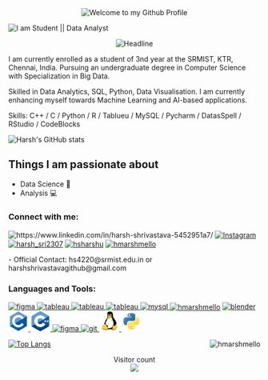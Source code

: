 <!-- "Hero" Header -->
<div align="center">
  <img src="https://github.com/BrunnerLivio/brunnerlivio/blob/master/images/welcome.png?raw=true" style="max-width: 100%;" alt="Welcome to my Github Profile" />
</div>

![I am Student || Data Analyst](https://media-exp1.licdn.com/dms/image/C4E16AQHYiVdstYdxRg/profile-displaybackgroundimage-shrink_350_1400/0/1619170856260?e=1667433600&v=beta&t=1h2jQTy1TNdBh3ZzGX9kpBeNecUKwIFGMb4cZ-JRc_Q)


<div align ="center">
  <img src="https://readme-typing-svg.herokuapp.com?font=Wallpoet&color=%236FDA44&size=32&center=true&vCenter=true&width=600&height=50&lines=Hi+there+,+I'm+Harsh+Shrivastava;Data+Analyst;Data+Scientist;Problem+Solver;Software+Developer;Freelancer;Open-Source+Contributor;Enthusiast" alt="Headline" /> 
</div>


I am currently enrolled as a student of 3nd year at the SRMIST, KTR, Chennai, India. Pursuing an undergraduate degree in Computer Science with Specialization in Big Data.

Skilled in Data Analytics, SQL, Python, Data Visualisation. I am currently enhancing myself towards Machine Learning and AI-based applications.

Skills: C++ / C / Python / R / Tablueu / MySQL / Pycharm / DatasSpell / RStudio / CodeBlocks

![Harsh's GitHub stats](https://github-readme-stats.vercel.app/api?username=hmarshmello&show_icons=true&theme=tokyonight)


## Things I am passionate about
- Data Science :robot:
- Analysis :computer:


<h3 align="left">Connect with me:</h3>
<p align="left">
  <a href="https://www.linkedin.com/in/harsh-shrivastava-5452951a7" target="_blank"></a><a><img align="center" src="https://raw.githubusercontent.com/rahuldkjain/github-profile-readme-generator/master/src/images/icons/Social/linked-in-alt.svg" alt="https://www.linkedin.com/in/harsh-shrivastava-5452951a7/" height="30" width="40"/></a>
<a href="https://www.instagram.com/pillarofflame/" target="_blank"><img align="center" src="https://raw.githubusercontent.com/rahuldkjain/github-profile-readme-generator/master/src/images/icons/Social/instagram.svg" alt="Instagram" height="30" width="40" /></a>
<a href="https://www.codechef.com/users/hmarshmello" target="_blank"><img align="center" src="https://cdn.codechef.com/sites/default/files/uploads/pictures/acae045f99b2a02840e23613172dc98c.png" alt="harsh_sri2307" height="30" width="40" /></a>
<a href="https://leetcode.com/hmarshmello24/" target="blank"><img align="center" src="https://raw.githubusercontent.com/rahuldkjain/github-profile-readme-generator/master/src/images/icons/Social/leet-code.svg" alt="hsharshu" height="30" width="40" /></a>
<a href="https://github.com/hmarshmello" target="blank"><img align="center" src="https://raw.githubusercontent.com/rahuldkjain/github-profile-readme-generator/master/src/images/icons/Social/github.svg" alt="hmarshmello" height="30" width="40" /></a>
</p>
- Official Contact: hs4220@srmist.edu.in  or  harshshrivastavagithub@gmail.com





<h3 align="left">Languages and Tools:</h3>
<p align="left"> 
<a href="https://www.r-project.org/" target="_blank" rel="noreferrer"> <img src="https://www.r-project.org/Rlogo.png" alt="figma" width="40" height="40"/> </a>
<a href="https://www.tableau.com/" target="_blank" rel="noreferrer"> <img src="https://ctovision.com/wp-content/uploads/tableau-1.jpg" alt="tableau" width="40" height="40"/> </a> 
<a href="https://ipython.org/notebook.html" target="_blank" rel="noreferrer"> <img src="https://upload.wikimedia.org/wikipedia/commons/thumb/3/38/Jupyter_logo.svg/1200px-Jupyter_logo.svg.png" alt="tableau" width="40" height="40"/> </a> 
<a href="https://cloud.google.com/analytics/bigquery
" target="_blank" rel="noreferrer"> <img src="https://assets-global.website-files.com/5abc6c4b0a243a2dc939ee6e/5fdb995550a781d7c0c4ec5f_google-bigquery-logo-1.svg" alt="tableau" width="40" height="40"/> </a>  
<a href="https://www.mysql.com/" target="_blank" rel="noreferrer"> <img src="https://user-images.githubusercontent.com/11978772/40430854-46e62868-5e63-11e8-9fac-920ee4ef5237.png" alt="mysql" width="40" height="40"/> </a>
<a href="https://office.live.com/start/excel.aspx" target="blank"><img align="center" src="https://upload.wikimedia.org/wikipedia/commons/thumb/7/73/Microsoft_Excel_2013-2019_logo.svg/2086px-Microsoft_Excel_2013-2019_logo.svg.png" alt="hmarshmello" height="40" width="40" /></a>
<a href="https://www.blender.org/" target="_blank" rel="noreferrer"> <img src="https://download.blender.org/branding/community/blender_community_badge_white.svg" alt="blender" width="40" height="40"/> </a> 
<a href="https://www.cprogramming.com/" target="_blank" rel="noreferrer"> <img src="https://raw.githubusercontent.com/devicons/devicon/master/icons/c/c-original.svg" alt="c" width="40" height="40"/> </a> 
<a href="https://www.w3schools.com/cpp/" target="_blank" rel="noreferrer"> <img src="https://raw.githubusercontent.com/devicons/devicon/master/icons/cplusplus/cplusplus-original.svg" alt="cplusplus" width="40" height="40"/> </a>
<a href="https://www.figma.com/" target="_blank" rel="noreferrer"> <img src="https://www.vectorlogo.zone/logos/figma/figma-icon.svg" alt="figma" width="40" height="40"/> </a>  
<a href="https://git-scm.com/" target="_blank" rel="noreferrer"> <img src="https://www.vectorlogo.zone/logos/git-scm/git-scm-icon.svg" alt="git" width="40" height="40"/> </a>
<a href="https://www.linux.org/" target="_blank" rel="noreferrer"> <img src="https://raw.githubusercontent.com/devicons/devicon/master/icons/linux/linux-original.svg" alt="linux" width="40" height="40"/> </a>
<a href="https://www.python.org" target="_blank" rel="noreferrer"> <img src="https://raw.githubusercontent.com/devicons/devicon/master/icons/python/python-original.svg" alt="python" width="40" height="40"/> </a>  </p>

[![Top Langs](https://github-readme-stats.vercel.app/api/top-langs/?username=hmarshmello&langs_count=11&theme=blueberry)](https://github.com/anuraghazra/github-readme-stats) </a>
<a> <img align="right" src="https://github-readme-streak-stats.herokuapp.com/?user=hmarshmello&theme=blueberry" alt="hmarshmello" /></a>

<p align="center"> 
  Visitor count<br>
  <img src="https://profile-counter.glitch.me/hmarsmello/count.svg" />
